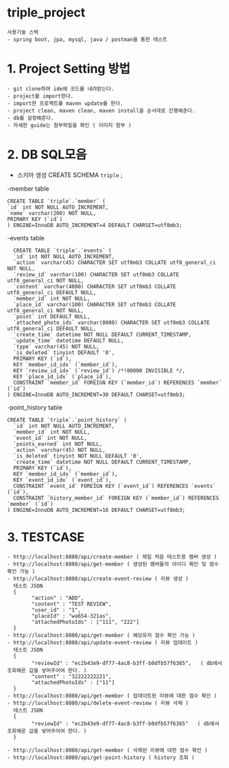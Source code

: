 # triple_project
    사용기술 스택
    - spring boot, jpa, mysql, java / postman을 통한 테스트
    
# 1. Project Setting 방법
    - git clone하여 ide에 코드를 내려받는다.
    - project를 import한다.
    - import한 프로젝트를 maven update를 한다.
    - project clean, maven clean, maven install을 순서대로 진행해준다.
    - db를 설정해준다.
    - 자세한 guide는 첨부파일을 확인 ( 이미지 첨부 )
    
    
# 2. DB SQL모음 
  - 스키마 생성
  CREATE SCHEMA `triple` ;


  -member table
  
    CREATE TABLE `triple`.`member` (
    `id` int NOT NULL AUTO_INCREMENT,
    `name` varchar(200) NOT NULL,
    PRIMARY KEY (`id`)
    ) ENGINE=InnoDB AUTO_INCREMENT=4 DEFAULT CHARSET=utf8mb3;
    
  
  -events table
   
      CREATE TABLE `triple`.`events` (
      `id` int NOT NULL AUTO_INCREMENT,
      `action` varchar(45) CHARACTER SET utf8mb3 COLLATE utf8_general_ci NOT NULL,
      `review_id` varchar(100) CHARACTER SET utf8mb3 COLLATE utf8_general_ci NOT NULL,
      `content` varchar(4000) CHARACTER SET utf8mb3 COLLATE utf8_general_ci DEFAULT NULL,
      `member_id` int NOT NULL,
      `place_id` varchar(100) CHARACTER SET utf8mb3 COLLATE utf8_general_ci NOT NULL,
      `point` int DEFAULT NULL,
      `attached_photo_ids` varchar(8000) CHARACTER SET utf8mb3 COLLATE utf8_general_ci DEFAULT NULL,
      `create_time` datetime NOT NULL DEFAULT CURRENT_TIMESTAMP,
      `update_time` datetime DEFAULT NULL,
      `type` varchar(45) NOT NULL,
      `is_deleted` tinyint DEFAULT '0',
      PRIMARY KEY (`id`),
      KEY `member_id_idx` (`member_id`),
      KEY `review_id_idx` (`review_id`) /*!80000 INVISIBLE */,
      KEY `place_id_idx` (`place_id`),
      CONSTRAINT `member_id` FOREIGN KEY (`member_id`) REFERENCES `member` (`id`)
    ) ENGINE=InnoDB AUTO_INCREMENT=30 DEFAULT CHARSET=utf8mb3;
  
    
  -point_history table   
  
    CREATE TABLE `triple`.`point_history` (
      `id` int NOT NULL AUTO_INCREMENT,
      `member_id` int NOT NULL,
      `event_id` int NOT NULL,
      `points_earned` int NOT NULL,
      `action` varchar(45) NOT NULL,
      `is_deleted` tinyint NOT NULL DEFAULT '0',
      `create_time` datetime NOT NULL DEFAULT CURRENT_TIMESTAMP,
      PRIMARY KEY (`id`),
      KEY `member_id_idx` (`member_id`),
      KEY `event_id_idx` (`event_id`),
      CONSTRAINT `event_id` FOREIGN KEY (`event_id`) REFERENCES `events` (`id`),
      CONSTRAINT `history_member_id` FOREIGN KEY (`member_id`) REFERENCES `member` (`id`)
    ) ENGINE=InnoDB AUTO_INCREMENT=16 DEFAULT CHARSET=utf8mb3;
    
    
   
    
    
# 3. TESTCASE
    - http://localhost:8080/api/create-member ( 제일 처음 테스트용 멤버 생성 )
    - http://localhost:8080/api/get-member ( 생성된 멤버들의 아이디 확인 및 점수 확인 가능 )
    - http://localhost:8080/api/create-event-review ( 리뷰 생성 )
      테스트 JSON
      {
            "action" : "ADD",
            "content" : "TEST REVIEW",
            "user_id" : "1",
            "placeId" : "wa654-321as",
            "attachedPhotoIds" : ["111", "222"]
      }
    - http://localhost:8080/api/get-member ( 해당유저 점수 확인 가능 )
    - http://localhost:8080/api/update-event-review ( 리뷰 업데이트 )
      테스트 JSON 
      {
            "reviewId" : "ec2b43e9-df77-4ac8-b3ff-b0dfb57f6365",   ( db에서 조회해온 값을 넣어주어여 한다. )
            "content" : "32222222221",
            "attachedPhotoIds" : ["11"]
      }
    - http://localhost:8080/api/get-member ( 업데이트된 리뷰에 대한 점수 확인 )
    - http://localhost:8080/api/delete-event-review ( 리뷰 삭제 )
      테스트 JSON 
      {
            "reviewId" : "ec2b43e9-df77-4ac8-b3ff-b0dfb57f6365"   ( db에서 조회해온 값을 넣어주어여 한다. )
      }
      
    - http://localhost:8080/api/get-member ( 삭제된 리뷰에 대한 점수 확인 )
    - http://localhost:8080/api/get-point-history ( history 조회 )
